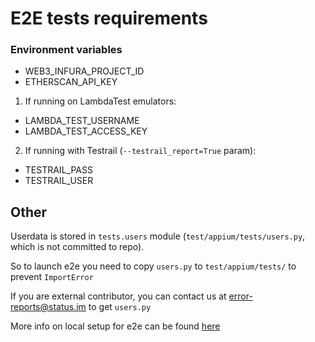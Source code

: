# E2E tests requirements

### Environment variables
- WEB3_INFURA_PROJECT_ID
- ETHERSCAN_API_KEY

1) If running on LambdaTest emulators:
- LAMBDA_TEST_USERNAME
- LAMBDA_TEST_ACCESS_KEY
2) If running with Testrail (`--testrail_report=True` param):
- TESTRAIL_PASS
- TESTRAIL_USER

## Other
Userdata is stored in `tests.users` module (`test/appium/tests/users.py`, which is not committed to repo).

So to launch e2e you need to copy `users.py` to `test/appium/tests/` to prevent `ImportError`

If you are external contributor, you can contact us at [error-reports@status.im](mailto:error-reports@status.im) to get `users.py` 

More info on local setup for e2e can be found [here](https://notes.status.im/setup-e2e)



